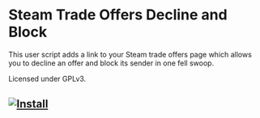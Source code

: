 # Steam Trade Offers Decline and Block

This user script adds a link to your Steam trade offers page which allows you to decline an offer and block its sender in one fell swoop.

Licensed under GPLv3.

## [![Install](https://i.imgur.com/hKHfyWz.png)](https://raw.githubusercontent.com/DoctorMcKay/steam-trade-offers-decline-and-block/master/tradeofferblockbutton.user.js)
